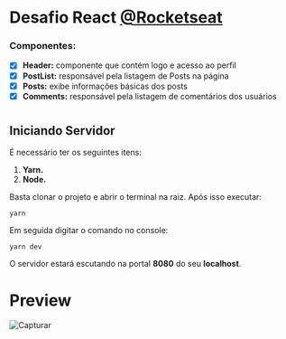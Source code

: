 # Desafio React <a href="https://github.com/Rocketseat/bootcamp-gostack-desafio-04">@Rocketseat</a>

<h3>Componentes:</h3>

- [X] <b>Header:</b> componente que contém logo e acesso ao perfil
- [X] <b>PostList:</b> responsável pela listagem de Posts na página
- [X] <b>Posts:</b> exibe informações básicas dos posts
- [X] <b>Comments:</b> responsável pela listagem de comentários dos usuários

#
<h2>Iniciando Servidor</h2>

É necessário ter os seguintes itens:
<ol>
<li><b>Yarn.</b></li>
<li><b>Node.</b></li>
</ol>

Basta clonar o projeto e abrir o terminal na raiz. Após isso executar:
```
yarn
```
Em seguida digitar o comando no console:
```
yarn dev
```
O servidor estará escutando na portal <b>8080</b> do seu <b>localhost</b>.

# Preview
![Capturar](https://user-images.githubusercontent.com/25698386/73978631-80a53500-490b-11ea-97c8-f063dc3db91e.PNG)
